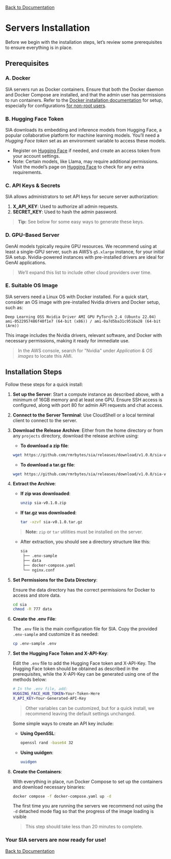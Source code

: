 [Back to Documentation](/docs/README.md)

# Servers Installation

Before we begin with the installation steps, let’s review some prerequisites to ensure everything is in place.

## Prerequisites

### **A. Docker**

SIA servers run as Docker containers. Ensure that both the Docker daemon and Docker Compose are installed, and that the admin user has permissions to run containers. Refer to the [Docker installation documentation](https://docs.docker.com/engine/install/) for setup, especially for configurations [for non-root users](https://docs.docker.com/engine/install/linux-postinstall/).

### **B. Hugging Face Token**

SIA downloads its embedding and inference models from Hugging Face, a popular collaborative platform for machine learning models. You’ll need a *Hugging Face token* set as an environment variable to access these models.

- Register on [Hugging Face](https://huggingface.co/join) if needed, and create an access token from your account settings.
- Note: Certain models, like Llama, may require additional permissions. Visit the model’s page on [Hugging Face](https://huggingface.co/models) to check for any extra requirements.

### **C. API Keys & Secrets**

SIA allows administrators to set API keys for secure server authorization:

1. **X_API_KEY**: Used to authorize all admin requests.
2. **SECRET_KEY**: Used to hash the admin password.

> **Tip:** See below for some easy ways to generate these keys.

### **D. GPU-Based Server**

GenAI models typically require GPU resources. We recommend using at least a single-GPU server, such as AWS’s `g5.xlarge` instance, for your initial SIA setup. Nvidia-powered instances with pre-installed drivers are ideal for GenAI applications.

> We’ll expand this list to include other cloud providers over time.

### **E. Suitable OS Image**

SIA servers need a Linux OS with Docker installed. For a quick start, consider an OS image with pre-installed Nvidia drivers and Docker setup, such as:

```
Deep Learning OSS Nvidia Driver AMI GPU PyTorch 2.4 (Ubuntu 22.04)
ami-0522957486f40f1e7 (64-bit (x86)) / ami-0a7d5ba31c9516a28 (64-bit (Arm))
```

This image includes the Nvidia drivers, relevant software, and Docker with necessary permissions, making it ready for immediate use.

> In the AWS console, search for "Nvidia" under *Application & OS images* to locate this AMI.

## Installation Steps

Follow these steps for a quick install:

1. **Set up the Server**: Start a compute instance as described above, with a minimum of 16GB memory and at least one GPU. Ensure SSH access is configured, along with port 80 for admin API requests and chat access.

2. **Connect to the Server Terminal**: Use CloudShell or a local terminal client to connect to the server.

3. **Download the Release Archive**: Either from the home directory or from any `projects` directory, download the release archive using:

   - **To download a zip file**:
   ```bash
   wget https://github.com/rmrbytes/sia/releases/download/v1.0.0/sia-v0.1.0.zip
   ```
   
   - **To download a tar.gz file**:
   ```bash
   wget https://github.com/rmrbytes/sia/releases/download/v1.0.0/sia-v0.1.0.tar.gz
   ```

4. **Extract the Archive**:

   - **If zip was downloaded**:
     ```bash
     unzip sia-v0.1.0.zip
     ```
   
   - **If tar.gz was downloaded**:
     ```bash
     tar -xzvf sia-v0.1.0.tar.gz
     ```

   > **Note:** `zip` or `tar` utilities must be installed on the server.

   - After extraction, you should see a directory structure like this:
     ```bash
     sia
      ├── .env-sample
      ├── data
      ├── docker-compose.yaml
      └── nginx.conf
     ```

5. **Set Permissions for the Data Directory**:

   Ensure the data directory has the correct permissions for Docker to access and store data.

   ```bash
   cd sia
   chmod -R 777 data
   ```

6. **Create the .env File**:

   The `.env` file is the main configuration file for SIA. Copy the provided `.env-sample` and customize it as needed:

   ```bash
   cp .env-sample .env
   ```

7. **Set the Hugging Face Token and X-API-Key**:

   Edit the `.env` file to add the Hugging Face token and X-API-Key. The Hugging Face token should be obtained as described in the prerequisites, while the X-API-Key can be generated using one of the methods below:

   ```bash
   # In the .env file, add:
   HUGGING_FACE_HUB_TOKEN=Your-Token-Here
   X_API_KEY=Your-Generated-API-Key
   ```

   > Other variables can be customized, but for a quick install, we recommend leaving the default settings unchanged.

   Some simple ways to create an API key include:

   - **Using OpenSSL**:
     ```bash
     openssl rand -base64 32
     ```

   - **Using uuidgen**:
     ```bash
     uuidgen
     ```

8. **Create the Containers**:

   With everything in place, run Docker Compose to set up the containers and download necessary binaries:

   ```bash
   docker compose -f docker-compose.yaml up -d
   ```

   The first time you are running the servers we recommend not using the `-d` detached mode flag so that the progress of the image loading is visible

   > This step should take less than 20 minutes to complete.

### Your SIA servers are now ready for use!

[Back to Documentation](/docs/README.md)

